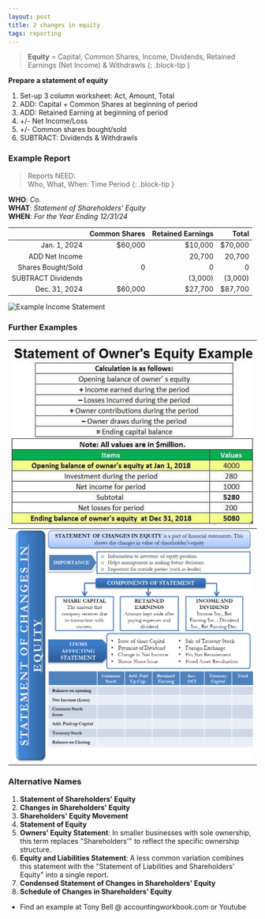 ```yaml
---
layout: post
title: 2 changes in equity
tags: reporting
---
```


> **Equity** = Capital, Common Shares, Income, Dividends, Retained Earnings (Net Income) & Withdrawls
{: .block-tip }


**Prepare a statement of equity**

1. Set-up 3 column worksheet: Act, Amount, Total
2. ADD: Capital + Common Shares at beginning of period  
3. ADD: Retained Earning at beginning of period  
4.  +/- Net Income/Loss  
5.  +/- Common shares bought/sold  
6. SUBTRACT: Dividends & Withdrawls  


### Example Report

> Reports NEED:<br>
> Who, What, When: Time Period
{: .block-tip }

**WHO**: *Co.*  
**WHAT**: *Statement of Shareholders' Equity*  
**WHEN**: *For the Year Ending 12/31/24*  

|              | Common Shares | Retained Earnings |   Total |
|-------------:|--------------:|------------------:|--------:|
| Jan. 1, 2024 |       $60,000 |           $10,000 | $70,000 |
| ADD Net Income |             |            20,700 |  20,700 |
| Shares Bought/Sold |       0 |                 0 |       0 |
| SUBTRACT Dividends |         |           (3,000) |  (3,000)|
| Dec. 31, 2024 |      $60,000 |           $27,700 |  $87,700|


![Example Income Statement](/assets/tony-bell/equity.numbers.png)

### Further Examples

| ![Example 1](/assets/misc/Statement-of-Owners-Equity-Example.jpg) |
|:-:|
| ![Example 2](/assets/misc/Statement-of-Stockholders-Equity.png)|

### Alternative Names

1. **Statement of Shareholders' Equity**   
2. **Changes in Shareholders' Equity**   
3. **Shareholders' Equity Movement**  
4. **Statement of Equity**   
5. **Owners' Equity Statement**: In smaller businesses with sole ownership, this term replaces "Shareholders'" to reflect the specific ownership structure.   
6. **Equity and Liabilities Statement**: A less common variation combines this statement with the "Statement of Liabilities and Shareholders' Equity" into a single report.   
7. **Condensed Statement of Changes in Shareholders' Equity**   
8. **Schedule of Changes in Shareholders' Equity**   
   
- Find an example at Tony Bell @ accountingworkbook.com or Youtube
